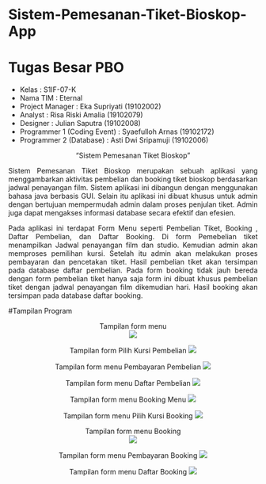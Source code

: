 # Sistem-Pemesanan-Tiket-Bioskop-App
# Tugas Besar PBO

* Kelas 		                    : S1IF-07-K
* Nama TIM		                  : Eternal
* Project Manager	            : Eka Supriyati 	    (19102002)
* Analyst			                  : Risa Riski Amalia	 (19102079)
* Designer	                  	: Julian Saputra	    (19102008)
* Programmer 1 (Coding Event)	: Syaefulloh Arnas  	(19102172)
* Programmer 2 (Database)     : Asti Dwi Sripamuji	(19102006)
 
 <p align="center">“Sistem Pemesanan Tiket Bioskop”</p>
 
<p align="justify">Sistem Pemesanan Tiket Bioskop  merupakan sebuah aplikasi yang menggambarkan aktivitas pembelian dan booking tiket bioskop berdasarkan jadwal penayangan film. Sistem aplikasi ini dibangun dengan menggunakan bahasa java berbasis GUI. Selain itu aplikasi ini dibuat khusus untuk admin dengan bertujuan mempermudah admin dalam proses penjulan tiket. Admin juga dapat mengakses informasi database secara efektif dan efesien.</p>
    <p align="justify"> Pada aplikasi ini terdapat Form Menu seperti Pembelian Tiket, Booking , Daftar Pembelian, dan Daftar Booking. Di form Pemebelian tiket menampilkan Jadwal penayangan film dan studio. Kemudian admin akan memproses pemilihan kursi. Setelah itu admin akan melakukan proses pembayaran dan pencetakan tiket. Hasil pembelian tiket akan tersimpan pada database daftar pembelian. Pada form booking tidak jauh bereda dengan form pembelian tiket hanya saja form ini dibuat khusus pembelian tiket dengan jadwal penayangan film dikemudian hari. Hasil booking akan tersimpan pada database daftar booking.
 
 #Tampilan Program
 <p align="center">
 Tampilan form menu <br>
  <img src=https://github.com/Ekasupriyati26/Sistem-Pemesanan-Tiket-Bioskop-App/blob/main/Tampilan%20Program/Tampilan%20form%20menu.jpg/>
 </p>
<p align="center">
 Tampilan form Pilih Kursi Pembelian
  <img src=https://github.com/Ekasupriyati26/Sistem-Pemesanan-Tiket-Bioskop-App/blob/main/Tampilan%20Program/Tampilan%20form%20Pilih%20Kursi%20Pembelian.jpg />
 </p>
 <p align="center">
 Tampilan form menu Pembayaran Pembelian
  <img src=https://github.com/Ekasupriyati26/Sistem-Pemesanan-Tiket-Bioskop-App/blob/main/Tampilan%20Program/Tampilan%20form%20menu%20Pembayaran%20Pembelian.jpg/>
 </p>
 <p align="center">
 Tampilan form menu Daftar Pembelian
  <img src=https://github.com/Ekasupriyati26/Sistem-Pemesanan-Tiket-Bioskop-App/blob/main/Tampilan%20Program/Tampilan%20form%20menu%20Daftar%20Pembelian.jpg/>
 </p>
 <p align="center">
 Tampilan form menu Booking Menu
  <img src=https://github.com/Ekasupriyati26/Sistem-Pemesanan-Tiket-Bioskop-App/blob/main/Tampilan%20Program/Tampilan%20form%20menu%20Booking%20Menu.jpg/>
 </p>
 <p align="center">
 Tampilan form menu Pilih Kursi Booking
  <img src=https://github.com/Ekasupriyati26/Sistem-Pemesanan-Tiket-Bioskop-App/blob/main/Tampilan%20Program/Tampilan%20form%20menu%20Pilih%20Kursi%20Booking.jpg/>
 </p>
 <p align="center">
 Tampilan form menu Booking <br>
  <img src=https://github.com/Ekasupriyati26/Sistem-Pemesanan-Tiket-Bioskop-App/blob/main/Tampilan%20Program/Tampilan%20form%20menu%20Booking.jpg/>
 </p>
  <p align="center">
 Tampilan form menu Pembayaran Booking
  <img src=https://github.com/Ekasupriyati26/Sistem-Pemesanan-Tiket-Bioskop-App/blob/main/Tampilan%20Program/Tampilan%20form%20menu%20Pembayaran%20Booking.jpg/>
 </p>
 <p align="center">
 Tampilan form menu Daftar Booking
  <img src=https://github.com/Ekasupriyati26/Sistem-Pemesanan-Tiket-Bioskop-App/blob/main/Tampilan%20Program/Tampilan%20form%20menu%20Daftar%20Booking.jpg/>
 </p>
 


